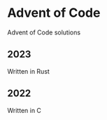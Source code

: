 # Advent of Code
Advent of Code solutions

<!-- AOC TILES BEGIN -->
<!-- AOC TILES END -->

## 2023

Written in Rust

## 2022

Written in C 
